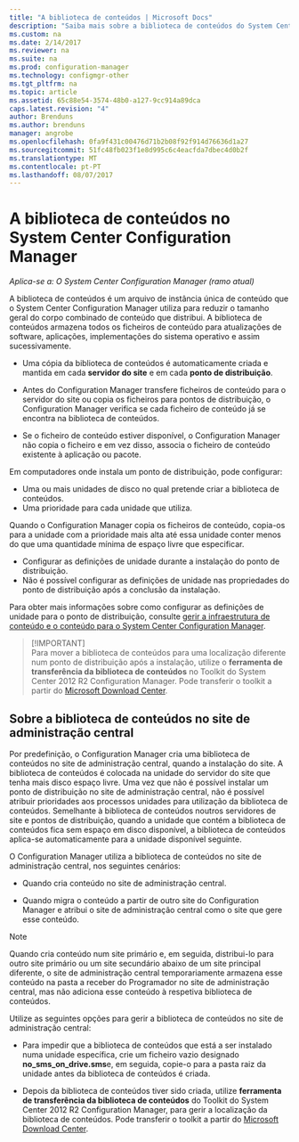 ```yaml
---
title: "A biblioteca de conteúdos | Microsoft Docs"
description: "Saiba mais sobre a biblioteca de conteúdos do System Center Configuration Manager utiliza para reduzir o tamanho geral do conteúdo distribuído."
ms.custom: na
ms.date: 2/14/2017
ms.reviewer: na
ms.suite: na
ms.prod: configuration-manager
ms.technology: configmgr-other
ms.tgt_pltfrm: na
ms.topic: article
ms.assetid: 65c88e54-3574-48b0-a127-9cc914a89dca
caps.latest.revision: "4"
author: Brenduns
ms.author: brenduns
manager: angrobe
ms.openlocfilehash: 0fa9f431c00476d71b2b08f92f914d76636d1a27
ms.sourcegitcommit: 51fc48fb023f1e8d995c6c4eacfda7dbec4d0b2f
ms.translationtype: MT
ms.contentlocale: pt-PT
ms.lasthandoff: 08/07/2017
---
```

# <a name="the-content-library-in-system-center-configuration-manager"></a>A biblioteca de conteúdos no System Center Configuration Manager

*Aplica-se a: O System Center Configuration Manager (ramo atual)*

A biblioteca de conteúdos é um arquivo de instância única de conteúdo que o System Center Configuration Manager utiliza para reduzir o tamanho geral do corpo combinado de conteúdo que distribui. A biblioteca de conteúdos armazena todos os ficheiros de conteúdo para atualizações de software, aplicações, implementações do sistema operativo e assim sucessivamente.

 - Uma cópia da biblioteca de conteúdos é automaticamente criada e mantida em cada **servidor do site** e em cada **ponto de distribuição**.

 - Antes do Configuration Manager transfere ficheiros de conteúdo para o servidor do site ou copia os ficheiros para pontos de distribuição, o Configuration Manager verifica se cada ficheiro de conteúdo já se encontra na biblioteca de conteúdos.
 - Se o ficheiro de conteúdo estiver disponível, o Configuration Manager não copia o ficheiro e em vez disso, associa o ficheiro de conteúdo existente à aplicação ou pacote.

Em computadores onde instala um ponto de distribuição, pode configurar:

- Uma ou mais unidades de disco no qual pretende criar a biblioteca de conteúdos.
- Uma prioridade para cada unidade que utiliza.

Quando o Configuration Manager copia os ficheiros de conteúdo, copia-os para a unidade com a prioridade mais alta até essa unidade conter menos do que uma quantidade mínima de espaço livre que especificar.
- Configurar as definições de unidade durante a instalação do ponto de distribuição.
- Não é possível configurar as definições de unidade nas propriedades do ponto de distribuição após a conclusão da instalação.


Para obter mais informações sobre como configurar as definições de unidade para o ponto de distribuição, consulte [gerir a infraestrutura de conteúdo e o conteúdo para o System Center Configuration Manager](../../../core/servers/deploy/configure/manage-content-and-content-infrastructure.md).  


>  [!IMPORTANT]  
>  Para mover a biblioteca de conteúdos para uma localização diferente num ponto de distribuição após a instalação, utilize o **ferramenta de transferência da biblioteca de conteúdos** no Toolkit do System Center 2012 R2 Configuration Manager. Pode transferir o toolkit a partir do [Microsoft Download Center](http://go.microsoft.com/fwlink/?LinkId=279566).  

## <a name="about-the-content-library-on-the-central-administration-site"></a>Sobre a biblioteca de conteúdos no site de administração central  
 Por predefinição, o Configuration Manager cria uma biblioteca de conteúdos no site de administração central, quando a instalação do site. A biblioteca de conteúdos é colocada na unidade do servidor do site que tenha mais disco espaço livre. Uma vez que não é possível instalar um ponto de distribuição no site de administração central, não é possível atribuir prioridades aos processos unidades para utilização da biblioteca de conteúdos. Semelhante à biblioteca de conteúdos noutros servidores de site e pontos de distribuição, quando a unidade que contém a biblioteca de conteúdos fica sem espaço em disco disponível, a biblioteca de conteúdos aplica-se automaticamente para a unidade disponível seguinte.  

 O Configuration Manager utiliza a biblioteca de conteúdos no site de administração central, nos seguintes cenários:  

-   Quando cria conteúdo no site de administração central.  

-   Quando migra o conteúdo a partir de outro site do Configuration Manager e atribui o site de administração central como o site que gere esse conteúdo.  

> [!NOTE]  
>  Quando cria conteúdo num site primário e, em seguida, distribui-lo para outro site primário ou um site secundário abaixo de um site principal diferente, o site de administração central temporariamente armazena esse conteúdo na pasta a receber do Programador no site de administração central, mas não adiciona esse conteúdo à respetiva biblioteca de conteúdos.  

 Utilize as seguintes opções para gerir a biblioteca de conteúdos no site de administração central:  

-   Para impedir que a biblioteca de conteúdos que está a ser instalado numa unidade específica, crie um ficheiro vazio designado **no_sms_on_drive.sms**e, em seguida, copie-o para a pasta raiz da unidade antes da biblioteca de conteúdos é criada.  

-   Depois da biblioteca de conteúdos tiver sido criada, utilize **ferramenta de transferência da biblioteca de conteúdos** do Toolkit do System Center 2012 R2 Configuration Manager, para gerir a localização da biblioteca de conteúdos. Pode transferir o toolkit a partir do [Microsoft Download Center](http://go.microsoft.com/fwlink/?LinkId=279566).  
